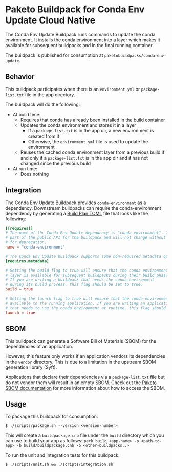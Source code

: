 # Paketo Buildpack for Conda Env Update Cloud Native

The Conda Env Update Buildpack runs commands to update the conda environment. It installs the conda environment into a
layer which makes it available for subsequent buildpacks and in the final running container.

The buildpack is published for consumption at `paketobuildpacks/conda-env-update`.

## Behavior

This buildpack participates when there is an `environment.yml` or
`package-list.txt` file in the app directory.

The buildpack will do the following:

* At build time:
    - Requires that conda has already been installed in the build container
    - Updates the conda environment and stores it in a layer
      - If a `package-list.txt` is in the app dir, a new environment is created
        from it
      - Otherwise, the `environment.yml` file is used to update the environment
    - Reuses the cached conda environment layer from a previous build if and
      only if a `package-list.txt` is in the app dir and it has not changed
      since the previous build
* At run time:
    - Does nothing

## Integration

The Conda Env Update Buildpack provides `conda-environment` as a dependency. Downstream buildpacks can require the
conda-environment dependency by
generating a [Build Plan TOML](https://github.com/buildpacks/spec/blob/master/buildpack.md#build-plan-toml)
file that looks like the following:

```toml
[[requires]]
# The name of the Conda Env Update dependency is "conda-environment". This value is considered
# part of the public API for the buildpack and will not change without a plan
# for deprecation.
name = "conda-environment"

# The Conda Env Update buildpack supports some non-required metadata options.
[requires.metadata]

# Setting the build flag to true will ensure that the conda environment
# layer is available for subsequent buildpacks during their build phase.
# If you are writing a buildpack that needs the conda environment
# during its build process, this flag should be set to true.
build = true

# Setting the launch flag to true will ensure that the conda environment is
# available to the running application. If you are writing an application
# that needs to use the conda environment at runtime, this flag should be set to true.
launch = true
```

## SBOM

This buildpack can generate a Software Bill of Materials (SBOM) for the dependencies of an application.

However, this feature only works if an application vendors its dependencies in
the `vendor` directory. This is due to a limitation in the upstream SBOM
generation library (Syft).

Applications that declare their dependencies via a `package-list.txt` file but
do not vendor them will result in an empty SBOM. Check out the [Paketo SBOM documentation](https://paketo.io/docs/howto/sbom/) for more information about how to access the SBOM.

## Usage

To package this buildpack for consumption:

```
$ ./scripts/package.sh --version <version-number>
```

This will create a `buildpackage.cnb` file under the `build` directory which you can use to build your app as follows:
`pack build <app-name> -p <path-to-app> -b build/buildpackage.cnb -b <other-buildpacks..>`

To run the unit and integration tests for this buildpack:

```
$ ./scripts/unit.sh && ./scripts/integration.sh
```